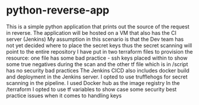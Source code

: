 # python-reverse-app
This is a simple python application that prints out the source of the request in reverse.
The application will be hosted on a VM that also has the CI server (Jenkins)
My assumption in this scenario is that the Dev team has not yet decided where to place the secret keys thus the secret scanning will point to the entire repository
I have put in two terraform files to provision the resource: one file has some bad practice - ssh keys placed within to show some true negatives during the scan and the other tf file which is in /script has no security bad practices
The Jenkins CICD also includes docker build and deployment in the Jenkins server. I opted to use trufflehogs for secret scanning in the pipeline. I used Docker hub as the image registry
In the /terraform I opted to use tf variables to show case some security best practice issues when it comes to handling keys
